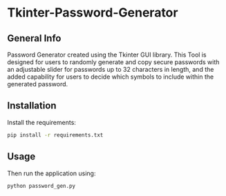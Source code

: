 # Tkinter-Password-Generator

## General Info

Password Generator created using the Tkinter GUI library. This Tool is designed for users to randomly generate and copy secure passwords with an adjustable slider for passwords up to 32 characters in length, and the added capability for users to decide which symbols to include within the generated password.
## Installation

Install the requirements:
```bash
pip install -r requirements.txt
```
## Usage

Then run the application using:
```bash
python password_gen.py
```
